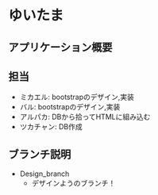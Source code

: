 # ゆいたま

## アプリケーション概要

## 担当
  -	ミカエル: bootstrapのデザイン,実装
  -	バル: bootstrapのデザイン,実装
  -	アルパカ: DBから拾ってHTMLに組み込む
  -	ツカチャン: DB作成


## ブランチ説明

- Design_branch
  - デザインようのブランチ！
